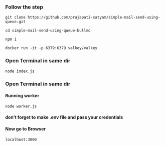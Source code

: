 ### Follow the step

```
git clone https://github.com/prajapati-satyam/simple-mail-send-using-queue.git
```

```
cd simple-mail-send-using-queue-bullmq
```


```
npm i
```


```
docker run -it -p 6379:6379 valkey/valkey
```

### Open Terminal in same dir

```
node index.js
```

### Open Terminal in same dir
#### Running worker
```
node worker.js
```

#### don't forget to make .env file and pass your credentials

#### Now go to Browser
```
localhost:3000
```